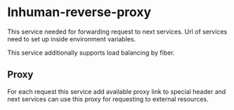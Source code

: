 # Inhuman-reverse-proxy

This service needed for forwarding request to next services. Url of services need to set up inside environment variables.

This service additionally supports load balancing by fiber.

## Proxy

For each request this service add available proxy link to special header and next services can use this proxy for requesting
to external resources.
